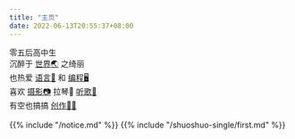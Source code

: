 ```yaml
---
title: "主页"
date: 2022-06-13T20:55:37+08:00
---
```

零五后高中生  
沉醉于 [世界🌏](/blogs/hello-world) 之绮丽    
也热爱 [语言📖](/tags/语言/) 和 [编程🖥️](/docs/vb/)   
喜欢 [摄影📷](/tags/摄影/)  拉琴🎻  [听歌🎵](/tags/音乐)   
有空也搞搞 [创作✍🏻](/tags/文学/)  
<br/>
<span id="notice">{{% include "/notice.md" %}}</span>
{{% include "/shuoshuo-single/first.md" %}}
<script src="https://eqcn.ajz.miesnfu.com/wp-content/plugins/wp-3d-pony/live2dw/lib/L2Dwidget.min.js"></script>
<script>
    L2Dwidget.init({
        "model": {
　　　　　　　jsonPath: "https://unpkg.com/live2d-widget-model-tororo@1.0.5/assets/tororo.model.json",
            "scale": 1
        },
        "display": {
            "position": "right", //模型的表现位置
            "width": 150,  //模型的宽度
            "height": 300, //模型的高度
            "hOffset": 0,
            "vOffset": -20
        },
        "mobile": {
            "show": true,
            "scale": 0.5
        },
        "react": {
            "opacityDefault": 0.7,  //模型默认透明度
            "opacityOnHover": 0.2
        }
    });
</script>
